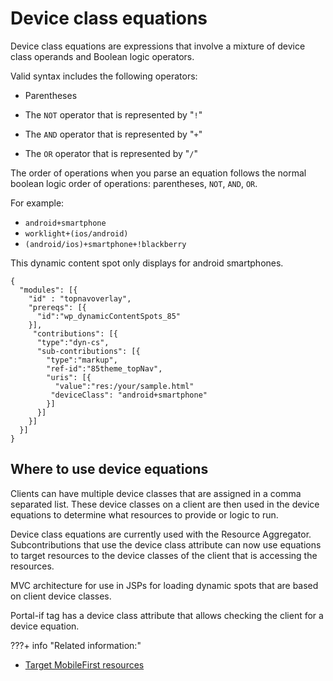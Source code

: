 # Device class equations

Device class equations are expressions that involve a mixture of device class operands and Boolean logic operators.

Valid syntax includes the following operators:

-   Parentheses

-   The `NOT` operator that is represented by "`!`"

-   The `AND` operator that is represented by "`+`"

-   The `OR` operator that is represented by "`/`"


The order of operations when you parse an equation follows the normal boolean logic order of operations: parentheses, `NOT`, `AND`, `OR`.

For example:

-   `android+smartphone`
-   `worklight+(ios/android)`
-   `(android/ios)+smartphone+!blackberry`

This dynamic content spot only displays for android smartphones.

```
{ 
  "modules": [{   
    "id" : "topnavoverlay",
    "prereqs": [{    
      "id":"wp_dynamicContentSpots_85"  
    }],   
     "contributions": [{     
      "type":"dyn-cs",    
      "sub-contributions": [{       
        "type":"markup",       
        "ref-id":"85theme_topNav",       
        "uris": [{         
          "value":"res:/your/sample.html"
         "deviceClass": "android+smartphone"      
        }]     
      }]   
    }]
  }] 
}
```

## Where to use device equations

Clients can have multiple device classes that are assigned in a comma separated list. These device classes on a client are then used in the device equations to determine what resources to provide or logic to run.

Device class equations are currently used with the Resource Aggregator. Subcontributions that use the device class attribute can now use equations to target resources to the device classes of the client that is accessing the resources.

MVC architecture for use in JSPs for loading dynamic spots that are based on client device classes.

Portal-if tag has a device class attribute that allows checking the client for a device equation.

<!--
**Previous topic:**[Assigning device classes](../dev-theme/themeopt_devclass_assign.md) -->

???+ info "Related information:"
- [Target MobileFirst resources](../../../extend_dx/integration/ibm_mobilefirst/wl_device_classes.md)

